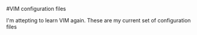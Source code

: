 #VIM configuration files

I'm attepting to learn VIM again. These are my current set of configuration files

